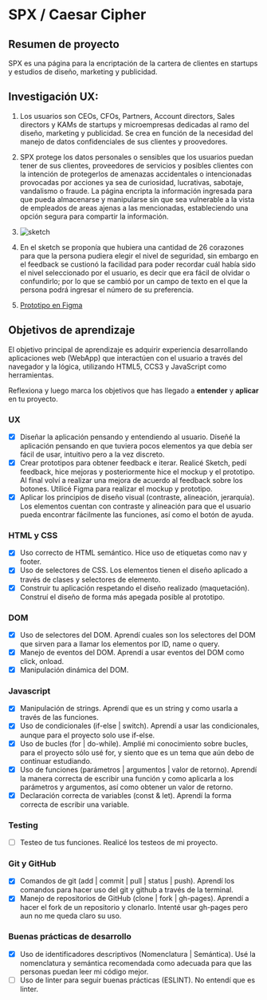 # SPX / Caesar Cipher

## Resumen de proyecto

SPX es una página para la encriptación de la cartera de clientes en startups y estudios de diseño, marketing y publicidad.

## Investigación UX:

  1. Los usuarios son CEOs, CFOs, Partners, Account directors, Sales directors y KAMs de startups y microempresas dedicadas al ramo del diseño, marketing y publicidad. Se crea en función de la necesidad del manejo de datos confidenciales de sus clientes y proovedores.
  2. SPX protege los datos personales o sensibles que los usuarios puedan tener de sus clientes, proveedores de servicios y posibles clientes con la intención de protegerlos de amenazas accidentales o intencionadas provocadas por acciones ya sea de curiosidad, lucrativas, sabotaje, vandalismo o fraude. La página encripta la información ingresada para que pueda almacenarse y manipularse sin que sea vulnerable a la vista de empleados de areas ajenas a las mencionadas, estableciendo una opción segura para compartir la información.

  3. ![sketch](https://raw.githubusercontent.com/margotlab/CDMX009-cipher/master/src/img/sketch.jpg)

  4. En el sketch se proponía que hubiera una cantidad de 26 corazones para que la persona pudiera elegir el nivel de seguridad, sin embargo en el feedback se custionó la facilidad para poder recordar cuál había sido el nivel seleccionado por el usuario, es decir que era fácil de olvidar o confundirlo; por lo que se cambió por un campo de texto en el que la persona podrá ingresar el número de su preferencia.

  5. [Prototipo en Figma](https://www.figma.com/proto/T21x6eLxiBjpZRCN7B9cMw/cipher-mockup?node-id=32%3A36&scaling=scale-down)



## Objetivos de aprendizaje

El objetivo principal de aprendizaje es adquirir experiencia desarrollando
aplicaciones web (WebApp) que interactúen con el usuario a través del navegador
y la lógica, utilizando HTML5, CCS3 y JavaScript como herramientas.

Reflexiona y luego marca los objetivos que has llegado a **entender** y **aplicar** en tu proyecto.

### UX

- [x] Diseñar la aplicación pensando y entendiendo al usuario.
      Diseñé la aplicación pensando en que tuviera pocos elementos ya que debía ser fácil de usar, intuitivo pero a la vez discreto.
- [x] Crear prototipos para obtener feedback e iterar.
      Realicé Sketch, pedí feedback, hice mejoras y posteriormente hice el mockup y el prototipo. Al final volví a realizar una mejora de acuerdo al feedback sobre los botones. Utilicé Figma para realizar el mockup y prototipo.
- [x] Aplicar los principios de diseño visual (contraste, alineación, jerarquía).
      Los elementos cuentan con contraste y alineación para que el usuario pueda encontrar fácilmente las funciones, así como el botón de ayuda.

### HTML y CSS

- [x] Uso correcto de HTML semántico.
      Hice uso de etiquetas como nav y footer.
- [x] Uso de selectores de CSS.
      Los elementos tienen el diseño aplicado a través de clases y selectores de elemento.
- [x] Construir tu aplicación respetando el diseño realizado (maquetación).
      Construí el diseño de forma más apegada posible al prototipo.

### DOM

- [x] Uso de selectores del DOM.
      Aprendí cuales son los selectores del DOM que sirven para a llamar los elementos por ID, name o query.
- [x] Manejo de eventos del DOM.
      Aprendí a usar eventos del DOM como click, onload.
- [x] Manipulación dinámica del DOM.

### Javascript

- [x] Manipulación de strings.
      Aprendí que es un string y como usarla a través de las funciones.
- [x] Uso de condicionales (if-else | switch).
      Aprendí a usar las condicionales, aunque para el proyecto solo use if-else.
- [x] Uso de bucles (for | do-while).
      Amplié mi conocimiento sobre bucles, para el proyecto sólo usé for, y siento que es un tema que aún debo de continuar estudiando.
- [x] Uso de funciones (parámetros | argumentos | valor de retorno).
      Aprendí la manera correcta de escribir una función y como aplicarla a los parámetros y argumentos, así como obtener un valor de retorno.
- [x] Declaración correcta de variables (const & let).
      Aprendí la forma correcta de escribir una variable.

### Testing
- [ ] Testeo de tus funciones.
      Realicé los testeos de mi proyecto.

### Git y GitHub
- [x] Comandos de git (add | commit | pull | status | push).
      Aprendí los comandos para hacer uso del git y github a través de la terminal.
- [x] Manejo de repositorios de GitHub (clone | fork | gh-pages).
      Aprendí a hacer el fork de un repositorio y clonarlo. Intenté usar gh-pages pero aun no me queda claro su uso.

### Buenas prácticas de desarrollo
- [x] Uso de identificadores descriptivos (Nomenclatura | Semántica).
      Usé la nomenclatura y semántica recomendada como adecuada para que las personas puedan leer mi código mejor.
- [ ] Uso de linter para seguir buenas prácticas (ESLINT).
      No entendí que es linter.
